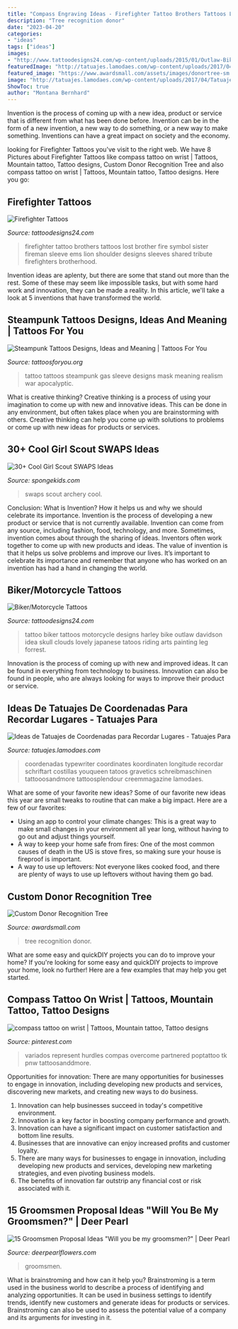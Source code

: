 ```yaml
---
title: "Compass Engraving Ideas - Firefighter Tattoo Brothers Tattoos Lost Brother Fire Symbol Sister Fireman Sleeve Ems Lion Shoulder Designs Sleeves Shared Tribute Firefighters Brotherhood"
description: "Tree recognition donor"
date: "2023-04-20"
categories:
- "ideas"
tags: ["ideas"]
images:
- "http://www.tattoodesigns24.com/wp-content/uploads/2015/01/Outlaw-Biker-Tattoo.jpg"
featuredImage: "http://tatuajes.lamodaes.com/wp-content/uploads/2017/04/Tatuajes-de-coordenadas-7.jpg"
featured_image: "https://www.awardsmall.com/assets/images/donortree-sm.jpg"
image: "http://tatuajes.lamodaes.com/wp-content/uploads/2017/04/Tatuajes-de-coordenadas-7.jpg"
ShowToc: true
author: "Montana Bernhard"
---
```



Invention is the process of coming up with a new idea, product or service that is different from what has been done before. Invention can be in the form of a new invention, a new way to do something, or a new way to make something. Inventions can have a great impact on society and the economy.

	

		
looking for Firefighter Tattoos you've visit to the right web. We have 8 Pictures about Firefighter Tattoos like compass tattoo on wrist | Tattoos, Mountain tattoo, Tattoo designs, Custom Donor Recognition Tree and also compass tattoo on wrist | Tattoos, Mountain tattoo, Tattoo designs. Here you go:
		
    
## Firefighter Tattoos

<img loading=lazy src="http://www.tattoodesigns24.com/wp-content/uploads/2015/01/Brothers-Lost-Firefighter-Tattoo.jpg" onerror="this.onerror=null;this.src='https://tse3.mm.bing.net/th?id=OIP.WDqBJqZYgcJqyaxDq1YmQQHaLG&amp;pid=15.1';" alt="Firefighter Tattoos">

_Source: tattoodesigns24.com_

>firefighter tattoo brothers tattoos lost brother fire symbol sister fireman sleeve ems lion shoulder designs sleeves shared tribute firefighters brotherhood. 

	

Invention ideas are aplenty, but there are some that stand out more than the rest. Some of these may seem like impossible tasks, but with some hard work and innovation, they can be made a reality. In this article, we'll take a look at 5 inventions that have transformed the world.

    
## Steampunk Tattoos Designs, Ideas And Meaning | Tattoos For You

<img loading=lazy src="https://www.tattoosforyou.org/wp-content/uploads/2016/05/Steampunk-Sleeve-Tattoo.jpg" onerror="this.onerror=null;this.src='https://tse3.mm.bing.net/th?id=OIP.iHHsIJpHn5J_gfbm38EtHAHaQ2&amp;pid=15.1';" alt="Steampunk Tattoos Designs, Ideas and Meaning | Tattoos For You">

_Source: tattoosforyou.org_

>tattoo tattoos steampunk gas sleeve designs mask meaning realism war apocalyptic. 

	

What is creative thinking?
Creative thinking is a process of using your imagination to come up with new and innovative ideas. This can be done in any environment, but often takes place when you are brainstorming with others. Creative thinking can help you come up with solutions to problems or come up with new ideas for products or services.

    
## 30+ Cool Girl Scout SWAPS Ideas

<img loading=lazy src="http://spongekids.com/wp-content/uploads/2014/03/girl-scout-swaps-ideas/7-archery-set-girl-scout-swaps.jpg" onerror="this.onerror=null;this.src='https://tse2.mm.bing.net/th?id=OIP.2liiZ2F1dJ8qdnWJQH0XkwHaJ4&amp;pid=15.1';" alt="30+ Cool Girl Scout SWAPS Ideas">

_Source: spongekids.com_

>swaps scout archery cool. 

	

Conclusion: What is Invention? How it helps us and why we should celebrate its importance.
Invention is the process of developing a new product or service that is not currently available. Invention can come from any source, including fashion, food, technology, and more. Sometimes, invention comes about through the sharing of ideas. Inventors often work together to come up with new products and ideas. The value of invention is that it helps us solve problems and improve our lives. It’s important to celebrate its importance and remember that anyone who has worked on an invention has had a hand in changing the world.

    
## Biker/Motorcycle Tattoos

<img loading=lazy src="http://www.tattoodesigns24.com/wp-content/uploads/2015/01/Outlaw-Biker-Tattoo.jpg" onerror="this.onerror=null;this.src='https://tse2.mm.bing.net/th?id=OIP.N_gIXVZNP42CX45xOFBfvQHaKx&amp;pid=15.1';" alt="Biker/Motorcycle Tattoos">

_Source: tattoodesigns24.com_

>tattoo biker tattoos motorcycle designs harley bike outlaw davidson idea skull clouds lovely japanese tatoos riding arts painting leg forrest. 

	

Innovation is the process of coming up with new and improved ideas. It can be found in everything from technology to business. Innovation can also be found in people, who are always looking for ways to improve their product or service.

    
## Ideas De Tatuajes De Coordenadas Para Recordar Lugares - Tatuajes Para

<img loading=lazy src="http://tatuajes.lamodaes.com/wp-content/uploads/2017/04/Tatuajes-de-coordenadas-7.jpg" onerror="this.onerror=null;this.src='https://tse3.mm.bing.net/th?id=OIP.ai-LwDoQHGBNXUzQAAQ9TQHaHe&amp;pid=15.1';" alt="Ideas de Tatuajes de Coordenadas para Recordar Lugares - Tatuajes Para">

_Source: tatuajes.lamodaes.com_

>coordenadas typewriter coordinates koordinaten longitude recordar schriftart costillas youqueen tatoos gravetics schreibmaschinen tattooosandmore tattoosplendour creemmagazine lamodaes. 

	

What are some of your favorite new ideas?
Some of our favorite new ideas this year are small tweaks to routine that can make a big impact. Here are a few of our favorites: 
- Using an app to control your climate changes: This is a great way to make small changes in your environment all year long, without having to go out and adjust things yourself. 
- A way to keep your home safe from fires: One of the most common causes of death in the US is stove fires, so making sure your house is fireproof is important. 
- A way to use up leftovers: Not everyone likes cooked food, and there are plenty of ways to use up leftovers without having them go bad.

    
## Custom Donor Recognition Tree

<img loading=lazy src="https://www.awardsmall.com/assets/images/donortree-sm.jpg" onerror="this.onerror=null;this.src='https://tse2.mm.bing.net/th?id=OIP.yt1lzxgLj1GuBWuNo0vOygAAAA&amp;pid=15.1';" alt="Custom Donor Recognition Tree">

_Source: awardsmall.com_

>tree recognition donor. 

	

What are some easy and quickDIY projects you can do to improve your home?
If you're looking for some easy and quickDIY projects to improve your home, look no further! Here are a few examples that may help you get started.

    
## Compass Tattoo On Wrist | Tattoos, Mountain Tattoo, Tattoo Designs

<img loading=lazy src="https://i.pinimg.com/736x/c4/34/5d/c4345d37c6930e858829e8423b59714f--compass-tattoo-arm-tattoo.jpg" onerror="this.onerror=null;this.src='https://tse2.mm.bing.net/th?id=OIP.hAw1ii0CC1GaN2_koz7Y7QHaNL&amp;pid=15.1';" alt="compass tattoo on wrist | Tattoos, Mountain tattoo, Tattoo designs">

_Source: pinterest.com_

>variados represent hurdles compas overcome partnered poptattoo tk pnw tattoosanddmore. 

	

Opportunities for innovation: There are many opportunities for businesses to engage in innovation, including developing new products and services, discovering new markets, and creating new ways to do business.
1. Innovation can help businesses succeed in today's competitive environment.
2. Innovation is a key factor in boosting company performance and growth.
3. Innovation can have a significant impact on customer satisfaction and bottom line results.
4. Businesses that are innovative can enjoy increased profits and customer loyalty.
5. There are many ways for businesses to engage in innovation, including developing new products and services, developing new marketing strategies, and even pivoting business models.
6. The benefits of innovation far outstrip any financial cost or risk associated with it.

    
## 15 Groomsmen Proposal Ideas &quot;Will You Be My Groomsmen?&quot; | Deer Pearl

<img loading=lazy src="http://www.deerpearlflowers.com/wp-content/uploads/2018/05/Will-you-be-my-groomsman-box.jpg" onerror="this.onerror=null;this.src='https://tse1.mm.bing.net/th?id=OIP.NYUIjgOY02rvGw_nAIwnjgHaJ4&amp;pid=15.1';" alt="15 Groomsmen Proposal Ideas &quot;Will you be my groomsmen?&quot; | Deer Pearl">

_Source: deerpearlflowers.com_

>groomsmen. 

	

What is brainstroming and how can it help you?
Brainstroming is a term used in the business world to describe a process of identifying and analyzing opportunities. It can be used in business settings to identify trends, identify new customers and generate ideas for products or services. Brainstroming can also be used to assess the potential value of a company and its arguments for investing in it.


